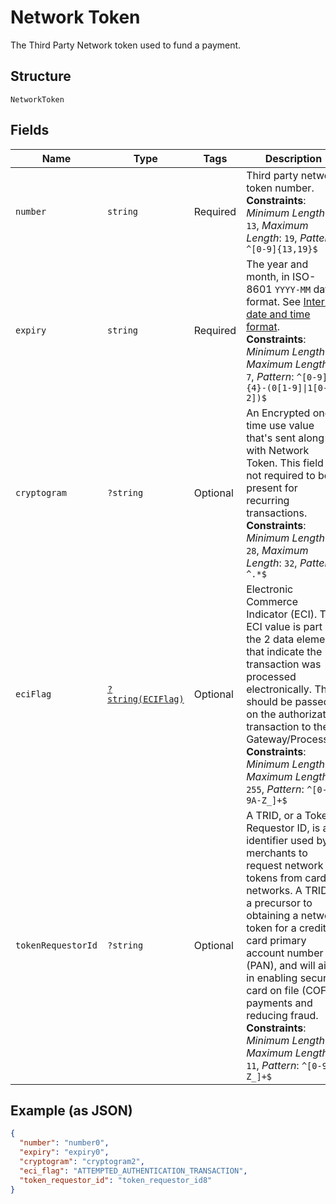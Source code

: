 
# Network Token

The Third Party Network token used to fund a payment.

## Structure

`NetworkToken`

## Fields

| Name | Type | Tags | Description | Getter | Setter |
|  --- | --- | --- | --- | --- | --- |
| `number` | `string` | Required | Third party network token number.<br>**Constraints**: *Minimum Length*: `13`, *Maximum Length*: `19`, *Pattern*: `^[0-9]{13,19}$` | getNumber(): string | setNumber(string number): void |
| `expiry` | `string` | Required | The year and month, in ISO-8601 `YYYY-MM` date format. See [Internet date and time format](https://tools.ietf.org/html/rfc3339#section-5.6).<br>**Constraints**: *Minimum Length*: `7`, *Maximum Length*: `7`, *Pattern*: `^[0-9]{4}-(0[1-9]\|1[0-2])$` | getExpiry(): string | setExpiry(string expiry): void |
| `cryptogram` | `?string` | Optional | An Encrypted one-time use value that's sent along with Network Token. This field is not required to be present for recurring transactions.<br>**Constraints**: *Minimum Length*: `28`, *Maximum Length*: `32`, *Pattern*: `^.*$` | getCryptogram(): ?string | setCryptogram(?string cryptogram): void |
| `eciFlag` | [`?string(ECIFlag)`](../../doc/models/eci-flag.md) | Optional | Electronic Commerce Indicator (ECI). The ECI value is part of the 2 data elements that indicate the transaction was processed electronically. This should be passed on the authorization transaction to the Gateway/Processor.<br>**Constraints**: *Minimum Length*: `1`, *Maximum Length*: `255`, *Pattern*: `^[0-9A-Z_]+$` | getEciFlag(): ?string | setEciFlag(?string eciFlag): void |
| `tokenRequestorId` | `?string` | Optional | A TRID, or a Token Requestor ID, is an identifier used by merchants to request network tokens from card networks. A TRID is a precursor to obtaining a network token for a credit card primary account number (PAN), and will aid in enabling secure card on file (COF) payments and reducing fraud.<br>**Constraints**: *Minimum Length*: `1`, *Maximum Length*: `11`, *Pattern*: `^[0-9A-Z_]+$` | getTokenRequestorId(): ?string | setTokenRequestorId(?string tokenRequestorId): void |

## Example (as JSON)

```json
{
  "number": "number0",
  "expiry": "expiry0",
  "cryptogram": "cryptogram2",
  "eci_flag": "ATTEMPTED_AUTHENTICATION_TRANSACTION",
  "token_requestor_id": "token_requestor_id8"
}
```

